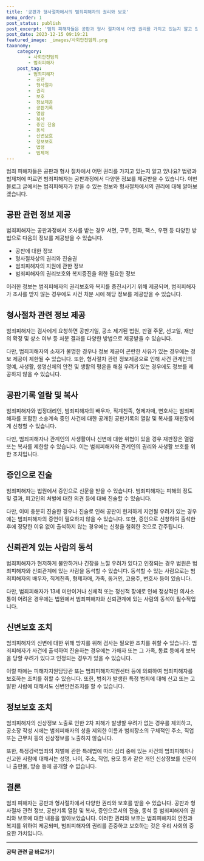 ```yaml
---
title: '공판과 형사절차에서의 범죄피해자의 권리와 보호'
menu_order: 1
post_status: publish
post_excerpt: '범죄 피해자들은 공판과 형사 절차에서 어떤 권리를 가지고 있는지 알고 있나요  법령과 법제처에 따르면 범죄피해자는 공판과정에서 다양한 정보를 제공받을 수 있습니다. 이번 블로그 글에서는 범죄피해자가 받을 수 있는 정보와 형사절차에서의 권리에 대해 알아보겠습니다.'
post_date: 2023-12-15 09:19:21
featured_image: _images/사회안전범죄.png
taxonomy:
    category:
        - 사회안전범죄
        - 범죄피해자
    post_tag:
        - 범죄피해자
        -  공판
        -  형사절차
        -  권리
        -  보호
        -  정보제공
        -  공판기록
        -  열람
        -  복사
        -  증인 진술
        -  동석
        -  신변보호
        -  정보보호
        -  법령
        -  법제처
---
```



범죄 피해자들은 공판과 형사 절차에서 어떤 권리를 가지고 있는지 알고 있나요? 법령과 법제처에 따르면 범죄피해자는 공판과정에서 다양한 정보를 제공받을 수 있습니다. 이번 블로그 글에서는 범죄피해자가 받을 수 있는 정보와 형사절차에서의 권리에 대해 알아보겠습니다.

## 공판 관련 정보 제공

범죄피해자는 공판과정에서 조사를 받는 경우 서면, 구두, 전화, 팩스, 우편 등 다양한 방법으로 다음의 정보를 제공받을 수 있습니다.

- 공판에 대한 정보
- 형사절차상의 권리와 진술권
- 범죄피해자의 지원에 관한 정보
- 범죄피해자의 권리보호와 복지증진을 위한 필요한 정보

이러한 정보는 범죄피해자의 권리보호와 복지를 증진시키기 위해 제공되며, 범죄피해자가 조사를 받지 않는 경우에도 사건 처분 시에 해당 정보를 제공받을 수 있습니다.

## 형사절차 관련 정보 제공

범죄피해자는 검사에게 요청하면 공판기일, 공소 제기된 법원, 판결 주문, 선고일, 재판의 확정 및 상소 여부 등 처분 결과를 다양한 방법으로 제공받을 수 있습니다. 

다만, 범죄피해자의 소재가 불명한 경우나 정보 제공이 곤란한 사유가 있는 경우에는 정보 제공이 제한될 수 있습니다. 또한, 형사절차 관련 정보제공으로 인해 사건 관계인의 명예, 사생활, 생명신체의 안전 및 생활의 평온을 해칠 우려가 있는 경우에도 정보를 제공하지 않을 수 있습니다.

## 공판기록 열람 및 복사

범죄피해자와 법정대리인, 범죄피해자의 배우자, 직계친족, 형제자매, 변호사는 범죄피해자를 포함한 소송계속 중인 사건에 대한 공개된 공판기록의 열람 및 복사를 재판장에게 신청할 수 있습니다.

다만, 범죄피해자나 관계인의 사생활이나 신변에 대한 위협이 있을 경우 재판장은 열람 또는 복사를 제한할 수 있습니다. 이는 범죄피해자와 관계인의 권리와 사생활 보호를 위한 조치입니다.

## 증인으로 진술

범죄피해자는 법원에서 증인으로 신문을 받을 수 있습니다. 범죄피해자는 피해의 정도 및 결과, 피고인의 처벌에 대한 의견 등에 대해 진술할 수 있습니다. 

다만, 이미 충분히 진술한 경우나 진술로 인해 공판이 현저하게 지연될 우려가 있는 경우에는 범죄피해자의 증언이 필요하지 않을 수 있습니다. 또한, 증인으로 신청하여 출석한 후에 정당한 이유 없이 출석하지 않는 경우에는 신청을 철회한 것으로 간주됩니다.

## 신뢰관계 있는 사람의 동석

범죄피해자가 현저하게 불안하거나 긴장을 느낄 우려가 있다고 인정되는 경우 법원은 범죄피해자와 신뢰관계에 있는 사람을 동석할 수 있습니다. 동석할 수 있는 사람으로는 범죄피해자의 배우자, 직계친족, 형제자매, 가족, 동거인, 고용주, 변호사 등이 있습니다.

다만, 범죄피해자가 13세 미만이거나 신체적 또는 정신적 장애로 인해 정상적인 의사소통이 어려운 경우에는 법원에서 범죄피해자와 신뢰관계에 있는 사람의 동석이 필수적입니다.

## 신변보호 조치

범죄피해자의 신변에 대한 위해 방지를 위해 검사는 필요한 조치를 취할 수 있습니다. 범죄피해자가 사건에 출석하여 진술하는 경우에는 가해자 또는 그 가족, 동료 등에게 보복을 당할 우려가 있다고 인정되는 경우가 있을 수 있습니다. 

이럴 때에는 피해자지원담당관 또는 범죄피해자지원센터 등에 의뢰하여 범죄피해자를 보호하는 조치를 취할 수 있습니다. 또한, 범죄가 발생한 특정 범죄에 대해 신고 또는 고발한 사람에 대해서도 신변안전조치를 할 수 있습니다.

## 정보보호 조치

범죄피해자의 신상정보 노출로 인한 2차 피해가 발생할 우려가 없는 경우를 제외하고, 공소장 작성 시에는 범죄피해자의 성을 제외한 이름과 범죄장소의 구체적인 주소, 직업 또는 근무처 등의 신상정보를 노출하지 않습니다. 

또한, 특정강력범죄의 처벌에 관한 특례법에 따라 심리 중에 있는 사건의 범죄피해자나 신고한 사람에 대해서는 성명, 나이, 주소, 직업, 용모 등과 같은 개인 신상정보를 신문이나 출판물, 방송 등에 공개할 수 없습니다.

## 결론

범죄 피해자는 공판과 형사절차에서 다양한 권리와 보호를 받을 수 있습니다. 공판과 형사절차 관련 정보, 공판기록 열람 및 복사, 증인으로서의 진술, 동석 등 범죄피해자의 권리와 보호에 대한 내용을 알아보았습니다. 이러한 권리와 보호는 범죄피해자의 안전과 복지를 위하여 제공되며, 범죄피해자의 권리를 존중하고 보호하는 것은 우리 사회의 중요한 가치입니다.

<!-- wp:separator -->
<hr class="wp-block-separator has-alpha-channel-opacity"/>
<!-- /wp:separator -->

<!-- wp:group {"backgroundColor":"base","layout":{"type":"constrained"}} -->
<div class="wp-block-group has-base-background-color has-background"><!-- wp:paragraph {"align":"center","fontSize":"medium"} -->
<p class="has-text-align-center has-large-font-size"><strong>공탁 관련 글 바로가기</strong></p>
<!-- /wp:paragraph -->


<!-- wp:latest-posts
{"categories":[{"id":15187,"count":19,"description":"","link":"https://uknowlaw.com/category/%ea%b3%b5%ed%83%81/","name":"공탁","slug":"공탁","taxonomy":"category","parent":0,"meta":[],"_links":{"self":[{"href":"https://uknowlaw.com/wp-json/wp/v2/categories/15187"}],"collection":[{"href":"https://uknowlaw.com/wp-json/wp/v2/categories"}],"about":[{"href":"https://uknowlaw.com/wp-json/wp/v2/taxonomies/category"}],"wp:post_type":[{"href":"https://uknowlaw.com/wp-json/wp/v2/posts?categories=15187"}],"curies":[{"name":"wp","href":"https://api.w.org/{rel}","templated":true}]}}],"postsToShow":100,"excerptLength":28,"postLayout":"grid","columns":2,"featuredImageAlign":"left","featuredImageSizeSlug":"large","fontSize":"small"} /--></div>
<!-- /wp:group -->